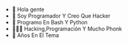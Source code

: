 - 👋 Hola gente
- 👀 Soy Programador Y Creo Que Hacker
- 🔰 Programo En Bash Y Python
- 👨🏻‍💻 Hacking,Programación Y Mucho Phonk
- 🦆 Años En El Tema
